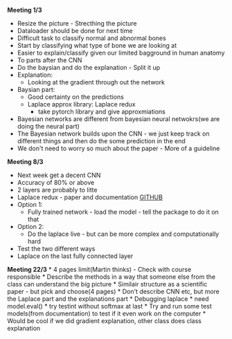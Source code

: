 **Meeting 1/3**
 * Resize the picture - Strecthing the picture
 * Dataloader should be done for next time
 * Difficult task to classify normal and abnormal bones
 * Start by classifying what type of bone we are looking at
 * Easier to explain/classify given our limited bagground in human anatomy
 * To parts after the CNN
 * Do the baysian and do the explanation - Split it up
 * Explanation: 
   * Looking at the gradient through out the network
 * Baysian part:
   * Good certainty on the predictions
   * Laplace approx library: Laplace redux
     * take pytorch library and give approxmiations
 * Bayesian networks are different from bayesian neural netwokrs(we are doing the neural part)
 * The Bayesian network builds upon the CNN - we just keep track on different things and then do the some prediction in the end
 * We don't need to worry so much about the paper - More of a guideline

**Meeting 8/3**
  * Next week get a decent CNN
  * Accuracy of 80% or above
  * 2 layers are probably to litte
  * Laplace redux - paper and documentation [GITHUB](https://arxiv.org/abs/2106.14806)
  * Option 1: 
    * Fully trained network - load the model - tell the package to do it on that
  * Option 2:
    * Do the laplace live - but can be more complex and computationally hard
  * Test the two different ways
  * Laplace on the last fully connected layer


  **Meeting 22/3**
    * 4 pages limit(Martin thinks) - Check with course responsible
      * Describe the methods in a way that someone else from the class can understand the big picture
      * Similair structure as a scientific paper - but pick and choose(4 pages)
      * Don't describe CNN etc, but more the Laplace part and the explanations part
    * Debugging laplace
      * need model.eval()
      * try testint without softmax at last
      * Try and run some test models(from documentation) to test if it even work on the computer
    * Would be cool if we did gradient explanation, other class does class explanation